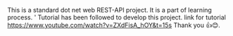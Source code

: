 This is a standard dot net web REST-API project.
It is a part of learning process. '
Tutorial has been followed to develop this project.
link for tutorial https://www.youtube.com/watch?v=ZXdFisA_hOY&t=15s 
Thank you 👍😊.
